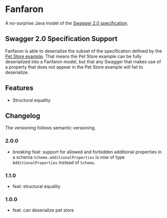 # Fanfaron

A no-surprise Java model of the [Swagger 2.0 specification](https://github.com/swagger-api/swagger-spec/blob/master/versions/2.0.md).

## Swagger 2.0 Specification Support

Fanfaron is able to deserialize the subset of the specification defined by the [Pet Store example](http://petstore.swagger.io/v2/swagger.json).
That means the Pet Store example can be fully deserialized into a Fanfaron model, but that any Swagger that makes use
of a property that does not appear in the Pet Store example will fail to deserialize.

## Features

- Structural equality

## Changelog

The versioning follows semantic versioning.

### 2.0.0

- *breaking* feat: support for allowed and forbidden additional properties in a schema
`Schema.additionalProperties` is now of type `AdditionalProperties` instead of `Schema`.

### 1.1.0

- feat: structural equality

### 1.0.0

- feat: can deserialize pet store
